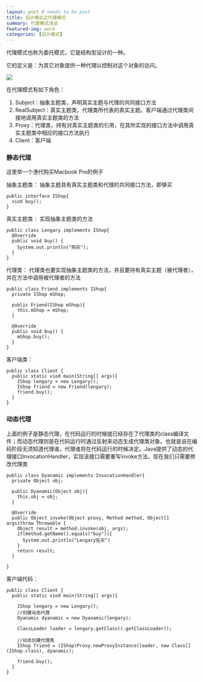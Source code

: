 ```yaml
---
layout: post # needs to be post
title: 设计模式之代理模式
summary: 代理模式浅谈
featured-img: work
categories: [设计模式]
---
```

代理模式也称为委托模式，它是结构型设计的一种。

它的定义是：为其它对象提供一种代理以控制对这个对象的访问。

![](http://opsprcvob.bkt.clouddn.com/%E4%BB%A3%E7%90%86%E6%A8%A1%E5%BC%8F.png)

在代理模式有如下角色：
1. Subject：抽象主题类，声明真实主题与代理的共同接口方法
2. RealSubject：真实主题类，代理类所代表的真实主题。客户端通过代理类间接地调用真实主题类的方法
3. Proxy：代理类，持有对真实主题类的引用，在其所实现的接口方法中调用真实主题类中相应的接口方法执行
4. Client：客户端

### 静态代理
这里举一个港代购买Macbook Pro的例子

抽象主题类：
抽象主题具有真实主题类和代理的共同接口方法，即够买
```
public interface IShop{
  viod buy();
}
```

真实主题类：
实现抽象主题类的方法
```
public class Lengary implements IShop{
  @Override
  public void buy() {
    System.out.println("购买");
  }
}
```
代理类：
代理类也要实现抽象主题类的方法，并且要持有真实主题（被代理者），并在方法中调用被代理者的方法
```
public class Friend implements IShop{
  private IShop mShop;

  public Friend(IShop mShop){
    this.mShop = mShop;
  }

  @Override
  public void buy() {
    mShop.buy();
  }
}
```
客户端类：
```
public class Client {
  public static viod main(String[] args){
    IShop lengary = new Lengary();
    IShop friend = new Friend(lengary);
    friend.buy();
  }
}
```

### 动态代理
上面的例子是静态代理，在代码运行的时候就已经存在了代理类的class编译文件；而动态代理则是在代码运行时通过反射来动态生成代理类对象。也就是说在编码阶段无须知道代理谁，代理谁将在代码运行的时候决定。Java提供了动态的代理接口InvocationHandler，实现该接口需要重写invoke方法。现在我们只需要修改代理类
```
public class Dyanamic implements InvocationHandler{
  private Object obj;

  public Dyanamic(Object obj){
    this.obj = obj;
  }

  @Override
  public Object invoke(Object proxy, Method method, Object[] args)throw Throwable {
    Object result = method.invoke(obj, args);
    if(method.getName().equals("buy")){
      System.out.println("Lengary在买")
    }
    return result;
  }

}
```
客户端代码：
```
public class Client {
  public static viod main(String[] args){

    IShop lengary = new Lengary();
    //创建动态代理
    Dyanamic dyanamic = new Dyanamic(lengary);

    ClassLoader loader = lengary.getClass().getClassLoader();

    //动态创建代理类
    IShop friend = (IShop)Proxy.newProxyInstance(loader, new Class[](IShop.class), dyanamic);

    friend.buy();
  }
}
```
